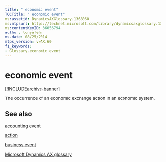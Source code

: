 ```yaml
---
title: " economic event"
TOCTitle: " economic event"
ms:assetid: DynamicsAXGlossary.1368060
ms:mtpsurl: https://technet.microsoft.com/library/dynamicsaxglossary.1368060(v=AX.60)
ms:contentKeyID: 36056794
author: tonyafehr
ms.date: 08/25/2014
mtps_version: v=AX.60
f1_keywords:
- Glossary.economic event
---
```


# economic event


[!INCLUDE[archive-banner](includes/archive-banner.md)]

The occurrence of an economic exchange action in an economic system.

## See also

[accounting event](accounting-event.md)

[action](action.md)

[business event](business-event.md)

[Microsoft Dynamics AX glossary](glossary/microsoft-dynamics-ax-glossary.md)

  


